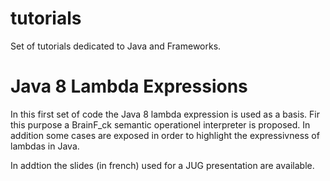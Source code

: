 tutorials
=========

Set of tutorials dedicated to Java and Frameworks.

Java 8 Lambda Expressions
=========================

In this first set of code the Java 8 lambda expression is used as a basis.
Fir this purpose a BrainF_ck semantic operationel interpreter is proposed.
In addition some cases are exposed in order to highlight the expressivness
of lambdas in Java.

In addtion the slides (in french) used for a JUG presentation are available.
